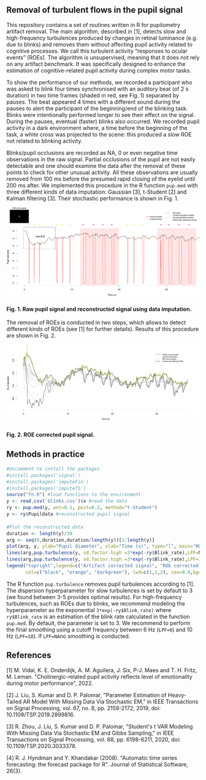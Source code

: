 ## Removal of turbulent flows in the pupil signal

This repository contains a set of routines written in R for pupilometry artifact removal. The main algorithm, described in [1], detects slow and high-frequency turbulences produced by changes in retinal luminance (e.g. due to blinks) and removes them without affecting pupil activity related to cognitive processes. We call this turbulent activity “responses to ocular events” (ROEs). The algorithm is unsupervised, meaning that it does not rely on any artifact benchmark. It was specifically designed to enhance the estimation of cognitive-related pupil activity during complex motor tasks.

To show the performance of our methods, we recorded a participant who was asked to blink four times synchronised with an auditory beat (of 2 s duration) in two time frames (shaded in red, see Fig. 1) separated by pauses. The beat appeared 4 times with a different sound during the pauses to alert the participant of the beginning/end of the blinking task. Blinks were intentionally performed longer to see their effect on the signal. During the pauses, eventual (faster) blinks also occurred.  We recorded pupil activity in a dark environment where, a time before the beginning of the task, a white cross was projected to the scene: this produced a slow ROE not related to blinking activity. 

Blinks/pupil occlusions are recorded as NA, 0 or even negative time observations in the raw signal. Partial occlusions of the pupil are not easily detectable and one should examine the data after the removal of these points to check for other unusual activity. All these observations are usually removed from 100 ms before the presumed rapid closing of the eyelid until 200 ms after. We implemented this procedure in the R function `pup.med` with three different kinds of data imputation: Gaussian [3], t-Student [2] and Kalman filtering [3]. Their stochastic performance is shown in Fig. 1.

![Fig. 1](https://github.com/m-vidal/pupil-turbulence-removal/blob/main/plots/P1.jpg)
#### Fig. 1. Raw pupil signal and reconstructed signal using data imputation.

The removal of ROEs is conducted in two steps, which allows to detect different kinds of ROEs (see [1] for further details). Results of this procedure are shown in Fig. 2. <!-- Note that the grey lines in Fig. 2 are smooth nonlinear spaces of the pupil signal where it is supposed these turbulences can be located.-->

![Fig. 1](https://github.com/m-vidal/pupil-turbulence-removal/blob/main/plots/P2.jpg)
#### Fig. 2. ROE corrected pupil signal.

## Methods in practice
```R
#Uncomment to install the packages
#install.packages('signal')
#install.packages('imputeFin')
#install.packages('imputeTS')
source("fn.R") #load functions to the environment
y <- read.csv('blinks.csv')$x #read the data
ry <- pup.med(y, ant=0.1, post=0.2, method="t-Student")
y <- ry$Pupildata #reconstructed pupil signal

#Plot the reconstructed data
duration <- length(y)/30
arg <- seq(0,duration,duration/length(y))[1:length(y)]
plot(arg, y, ylab="Pupil diameter", xlab="Time (s)", type="l", main="ROE correction")
lines(arg,pup.turbulence(y, sd.factor.high =3*exp(-ry$Blink_rate),LPF=NA), col="orange")
lines(arg,pup.turbulence(y, sd.factor.high =3*exp(-ry$Blink_rate),LPF=10), col="darkgreen", lwd=2)
legend("topright",legend=c("Artifact corrected signal", "ROE corrected signal","Final smoothing"),
       col=c("black", "orange", "darkgreen"), lwd=c(1,1,2), cex=0.8,bg='lightblue')
```
The R function `pup.turbulence` removes pupil turbulences according to [1]. The dispersion hyperparameter for slow turbulences is set by default to 3 (we found between 3-5 provides optimal results). For high-frequency turbulences, such as ROEs due to blinks, we recommend modeling the hyperparameter as the exponential `3*exp(-ry$Blink_rate)` where `ry$Blink_rate` is an estimation of the blink rate calculated in the function `pup.med`. By default, the parameter is set to 3. We recommend to perform the final smoothing using a cutoff frequency between 6 Hz (`LPF=6`) and 10 Hz (`LPF=10`). If `LPF=NA`no smoothing is conducted.

## References

[1] M. Vidal, K. E. Onderdijk, A. M. Aguilera, J. Six, P-J. Maes and T. H. Fritz, M. Leman. "Cholinergic-related pupil activity reflects level of emotionality during motor performance", 2022.

[2] J. Liu, S. Kumar and D. P. Palomar, "Parameter Estimation of Heavy-Tailed AR Model With Missing Data Via Stochastic EM," in IEEE Transactions on Signal Processing, vol. 67, no. 8, pp. 2159-2172, 2019, doi: 10.1109/TSP.2019.2899816.

[3] R. Zhou, J. Liu, S. Kumar and D. P. Palomar, "Student's  t  VAR Modeling With Missing Data Via Stochastic EM and Gibbs Sampling," in IEEE Transactions on Signal Processing, vol. 68, pp. 6198-6211, 2020, doi: 10.1109/TSP.2020.3033378.

[4] R. J. Hyndman and Y. Khandakar (2008). "Automatic time series forecasting: the forecast package for R". Journal of Statistical Software, 26(3).
